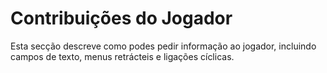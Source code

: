 <div class="intro input">
    <h1>Contribuições do Jogador </h1>
</div>

Esta secção descreve como podes pedir informação ao jogador, incluindo campos de texto, menus retrácteis e ligações cíclicas.
